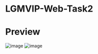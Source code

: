 # LGMVIP-Web-Task2

# Preview
![image](https://user-images.githubusercontent.com/83392438/188471381-35c09fb9-fdb2-4a87-94ee-1d8df2fa1065.png)
![image](https://user-images.githubusercontent.com/83392438/188471388-ff114d49-eb0e-427b-b4f9-d9cd62c2f161.png)
